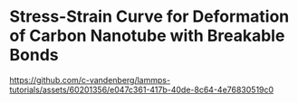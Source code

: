 # Stress-Strain Curve for Deformation of Carbon Nanotube with Breakable Bonds

https://github.com/c-vandenberg/lammps-tutorials/assets/60201356/e047c361-417b-40de-8c64-4e76830519c0

